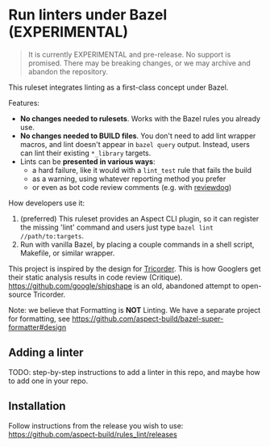 # Run linters under Bazel (EXPERIMENTAL)

> It is currently EXPERIMENTAL and pre-release. No support is promised.
> There may be breaking changes, or we may archive and abandon the repository.

This ruleset integrates linting as a first-class concept under Bazel.

Features:

- **No changes needed to rulesets**. Works with the Bazel rules you already use.
- **No changes needed to BUILD files**. You don't need to add lint wrapper macros, and lint doesn't appear in `bazel query` output.
  Instead, users can lint their existing `*_library` targets.
- Lints can be **presented in various ways**:
  - a hard failure, like it would with a `lint_test` rule that fails the build
  - as a warning, using whatever reporting method you prefer
  - or even as bot code review comments (e.g. with [reviewdog])

How developers use it:

1. (preferred) This ruleset provides an Aspect CLI plugin,
  so it can register the missing 'lint' command and users just type `bazel lint //path/to:targets`.
2. Run with vanilla Bazel, by placing a couple commands in a shell script, Makefile, or similar wrapper.

This project is inspired by the design for [Tricorder].
This is how Googlers get their static analysis results in code review (Critique).
https://github.com/google/shipshape is an old, abandoned attempt to open-source Tricorder.

Note: we believe that Formatting is **NOT** Linting.
We have a separate project for formatting, see <https://github.com/aspect-build/bazel-super-formatter#design>

[aspect cli]: https://docs.aspect.build/v/cli
[tricorder]: https://static.googleusercontent.com/media/research.google.com/en//pubs/archive/43322.pdf
[reviewdog]: https://github.com/reviewdog/reviewdog

## Adding a linter

TODO: step-by-step instructions to add a linter in this repo, and maybe how to add one in your repo.

## Installation

Follow instructions from the release you wish to use:
<https://github.com/aspect-build/rules_lint/releases>
